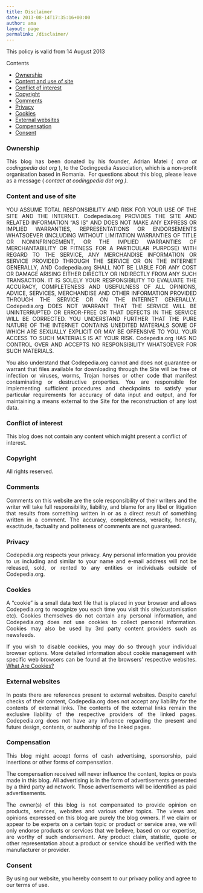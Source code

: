 ```yaml
---
title: Disclaimer
date: 2013-08-14T17:35:16+00:00
author: ama
layout: page
permalink: /disclaimer/
---
```

This policy is valid from 14 August 2013

<div id="toc_container" class="no_bullets">
  <p class="toc_title">
    Contents
  </p>

  <ul class="toc_list">
    <li>
      <a href="#Ownership">Ownership</a>
    </li>
    <li>
      <a href="#Content_and_use_of_site">Content and use of site</a>
    </li>
    <li>
      <a href="#Conflict_of_interest">Conflict of interest</a>
    </li>
    <li>
      <a href="#Copyright">Copyright</a>
    </li>
    <li>
      <a href="#Comments">Comments</a>
    </li>
    <li>
      <a href="#Privacy">Privacy</a>
    </li>
    <li>
      <a href="#Cookies">Cookies </a>
    </li>
    <li>
      <a href="#External_websites">External websites</a>
    </li>
    <li>
      <a href="#Compensation">Compensation</a>
    </li>
    <li>
      <a href="#Consent">Consent</a>
    </li>
  </ul>
</div>

### <span id="Ownership">Ownership</span>

<p style="text-align: justify;">
  This blog has been donated by his founder, Adrian Matei (<em> ama at codingpedia dot org</em> ), to the Codingpedia Association, which is a non-profit organisation based in Romania.  For questions about this blog, please leave as a message ( <em>contact at codingpedia dot org ).</em>
</p>

### <span id="Content_and_use_of_site">Content and use of site</span>

<p style="text-align: justify;">
  YOU ASSUME TOTAL RESPONSIBILITY AND RISK FOR YOUR USE OF THE SITE AND THE INTERNET. Codepedia.org PROVIDES THE SITE AND RELATED INFORMATION &#8220;AS IS&#8221; AND DOES NOT MAKE ANY EXPRESS OR IMPLIED WARRANTIES, REPRESENTATIONS OR ENDORSEMENTS WHATSOEVER (INCLUDING WITHOUT LIMITATION WARRANTIES OF TITLE OR NONINFRINGEMENT, OR THE IMPLIED WARRANTIES OF MERCHANTABILITY OR FITNESS FOR A PARTICULAR PURPOSE) WITH REGARD TO THE SERVICE, ANY MERCHANDISE INFORMATION OR SERVICE PROVIDED THROUGH THE SERVICE OR ON THE INTERNET GENERALLY, AND Codepedia.org SHALL NOT BE LIABLE FOR ANY COST OR DAMAGE ARISING EITHER DIRECTLY OR INDIRECTLY FROM ANY SUCH TRANSACTION. IT IS SOLELY YOUR RESPONSIBILITY TO EVALUATE THE ACCURACY, COMPLETENESS AND USEFULNESS OF ALL OPINIONS, ADVICE, SERVICES, MERCHANDISE AND OTHER INFORMATION PROVIDED THROUGH THE SERVICE OR ON THE INTERNET GENERALLY. Codepedia.org DOES NOT WARRANT THAT THE SERVICE WILL BE UNINTERRUPTED OR ERROR-FREE OR THAT DEFECTS IN THE SERVICE WILL BE CORRECTED. YOU UNDERSTAND FURTHER THAT THE PURE NATURE OF THE INTERNET CONTAINS UNEDITED MATERIALS SOME OF WHICH ARE SEXUALLY EXPLICIT OR MAY BE OFFENSIVE TO YOU. YOUR ACCESS TO SUCH MATERIALS IS AT YOUR RISK. Codepedia.org HAS NO CONTROL OVER AND ACCEPTS NO RESPONSIBILITY WHATSOEVER FOR SUCH MATERIALS.
</p>

<p style="text-align: justify;">
  You also understand that Codepedia.org cannot and does not guarantee or warrant that files available for downloading through the Site will be free of infection or viruses, worms, Trojan horses or other code that manifest contaminating or destructive properties. You are responsible for implementing sufficient procedures and checkpoints to satisfy your particular requirements for accuracy of data input and output, and for maintaining a means external to the Site for the reconstruction of any lost data.
</p>

### <span id="Conflict_of_interest">Conflict of interest</span>

This blog does not contain any content which might present a conflict of interest.

### <span id="Copyright">Copyright</span>

All rights reserved.

### <span id="Comments">Comments</span>

<p style="text-align: justify;">
  Comments on this website are the sole responsibility of their writers and the writer will take full responsibility, liability, and blame for any libel or litigation that results from something written in or as a direct result of something written in a comment. The accuracy, completeness, veracity, honesty, exactitude, factuality and politeness of comments are not guaranteed.
</p>

### <span id="Privacy">Privacy</span>

<p style="text-align: justify;">
  Codepedia.org respects your privacy. Any personal information you provide to us including and similar to your name and e-mail address will not be released, sold, or rented to any entities or individuals outside of Codepedia.org.
</p>

### <span id="Cookies"><b>Cookies </b></span>

<p style="text-align: justify;">
  A &#8220;cookie&#8221; is a small data text file that is placed in your browser and allows Codepedia.org to recognize you each time you visit this site(customisation etc). Cookies themselves do not contain any personal information, and Codepedia.org does not use cookies to collect personal information. Cookies may also be used by 3rd party content providers such as newsfeeds.
</p>

<p style="text-align: justify;">
  If you wish to disable cookies, you may do so through your individual browser options. More detailed information about cookie management with specific web browsers can be found at the browsers&#8217; respective websites. <a href="http://www.privacypolicyonline.com/what-are-cookies">What Are Cookies?</a>
</p>

### <span id="External_websites">External websites</span>

<p style="text-align: justify;">
  In posts there are references present to external websites. Despite careful checks of their content, Codepedia.org does not accept any liability for the contents of external links. The contents of the external links remain the exclusive liability of the respective providers of the linked pages. Codepedia.org does not have any influence regarding the present and future design, contents, or authorship of the linked pages.
</p>

### <span id="Compensation">Compensation</span>

<p style="text-align: justify;">
  This blog might accept forms of cash advertising, sponsorship, paid insertions or other forms of compensation.
</p>

<p style="text-align: justify;">
  The compensation received will never influence the content, topics or posts made in this blog. All advertising is in the form of advertisements generated by a third party ad network. Those advertisements will be identified as paid advertisements.
</p>

<p style="text-align: justify;">
  The owner(s) of this blog is not compensated to provide opinion on products, services, websites and various other topics. The views and opinions expressed on this blog are purely the blog owners. If we claim or appear to be experts on a certain topic or product or service area, we will only endorse products or services that we believe, based on our expertise, are worthy of such endorsement. Any product claim, statistic, quote or other representation about a product or service should be verified with the manufacturer or provider.
</p>

### <span id="Consent"><b>Consent</b></span>

<p style="text-align: justify;">
  By using our website, you hereby consent to our privacy policy and agree to our terms of use.
</p>
